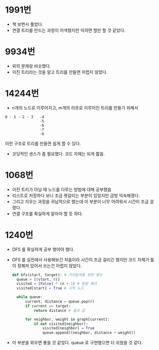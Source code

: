 # 1991번
- 책 보면서 풀었다.
- 연결 트리를 만드는 과정이 어색했지만 익히면 할만 할 것 같았다.

# 9934번 
- 위의 문제랑 비슷했다. 
- 이진 트리라는 것을 알고 트리를 만들면 어렵지 않았다.

# 14244번 
- n개의 노드로 이루어지고, m개의 리프로 이루어진 트리를 만들기 위해서  

```
0 - 1 - 2 - 3   -4
                -5
                -6
                -7
                -8
```
이런 구조로 트리를 만들면 쉽게 할 수 있다.
- 코딩적인 센스가 좀 필요했다. 코드 자체는 되게 짧음.

# 1068번 
- 이진 트리가 아닐 때 노드를 다루는 방법에 대해 공부했음
- 리스트로 저장하다 보니 조금 헷갈리는 부분이 있었지만 금방 익숙해졌다.
- 그리고 지우는 과정을 귀납적으로 했는데 이 부분이 너무 어려워서 시간이 조금 걸렸다.
- 연결 구조를 확실하게 알아야 할 듯 하다.

# 1240번
- DFS 를 확실하게 공부 했어야 했다.
- DFS 를 실전에서 사용해보긴 처음이라 시간이 조금 걸리긴 했지만 코드 자체가 틀이 정해져 있어서 쓰는건 어렵지 않았다.
  
  ``` python
  def bfs(start, target): # 거리탐색을 위한 함수
    queue = [(start, 0)]
    visited = [False] * (n + 1) # 방문 체크
    visited[start] = True # 시작 노드 

    while queue:
        current, distance = queue.pop(0)
        if current == target:
            return distance # 결과 값

        for neighbor, weight in graph[current]: 
            if not visited[neighbor]:
                visited[neighbor] = True
                queue.append((neighbor, distance + weight))

- 이 부분을 외우면 좋을 것 같았다. queue 로 구현했으면 더 쉬웠을 것 같다.
